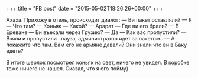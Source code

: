 +++
title = "FB post"
date = "2015-05-02T18:26:26+00:00"
+++

Ахаха. Прихожу в отель, происходит диалог:
— Ви пакет оставляли?
— Я
— Что там?
— Коньяк
— Какой?
— Арарат
— Где ви его брали?
— В Ереване
— Ви въехали через Грузию?
— Да
— Как вас пропустили?
— Взяли и пропустили
..пауза, администратор идет за пакетом..
— А покажите что там. Вам его не армяне давали? Они знали что ви в Баку едете?

В итоге шерлок посмотрел коньяк на свет, ничего не увидел. В коробке тоже ничего не нашел. Сказал, что я его пойму)



